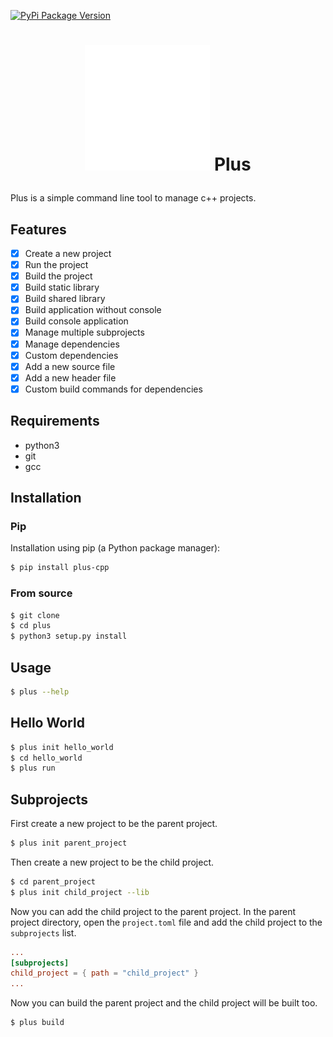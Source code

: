 [![PyPi Package Version](https://img.shields.io/pypi/v/plus-cpp)](https://pypi.org/project/plus-cpp/)

# <p align="center"><img src="https://raw.githubusercontent.com/darilrt/plus/master/assets/logo.png" width="200"/> Plus</p>

Plus is a simple command line tool to manage c++ projects.

## Features

- [x] Create a new project
- [x] Run the project
- [x] Build the project
- [x] Build static library
- [x] Build shared library
- [x] Build application without console
- [x] Build console application
- [x] Manage multiple subprojects
- [x] Manage dependencies
- [x] Custom dependencies
- [x] Add a new source file
- [x] Add a new header file
- [x] Custom build commands for dependencies

## Requirements

- python3
- git
- gcc

## Installation

### Pip

Installation using pip (a Python package manager):

```bash
$ pip install plus-cpp
```

### From source

```bash
$ git clone
$ cd plus
$ python3 setup.py install
```

## Usage

```bash
$ plus --help
```

## Hello World

```bash
$ plus init hello_world
$ cd hello_world
$ plus run
```

## Subprojects

First create a new project to be the parent project.

```bash
$ plus init parent_project
```

Then create a new project to be the child project.

```bash
$ cd parent_project
$ plus init child_project --lib
```

Now you can add the child project to the parent project.
In the parent project directory, open the `project.toml` file and add the child project to the `subprojects` list.

```toml
...
[subprojects]
child_project = { path = "child_project" }
...
```

Now you can build the parent project and the child project will be built too.

```bash
$ plus build
```
